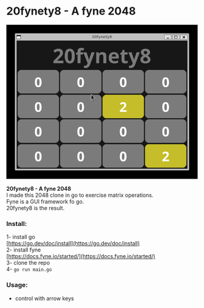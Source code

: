 # 20fynety8 - A fyne 2048  
![image](demo.gif)  

**20fynety8 - A fyne 2048**  
I made this 2048 clone in go to exercise matrix operations.  
Fyne is a GUI framework fo go.  
20fynety8 is the result.  

### Install:  
1- install go  
[https://go.dev/doc/install](https://go.dev/doc/install)  
2- install fyne  
[https://docs.fyne.io/started/](https://docs.fyne.io/started/)  
3- clone the repo  
4- `go run main.go`  

### Usage:  
- control with arrow keys  
